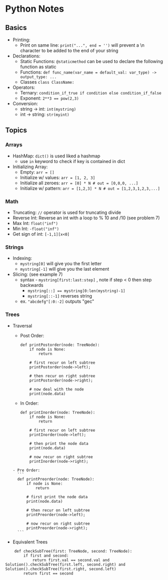 # Python Notes

## Basics
- Printing:
    - Print on same line: `print("...", end = '')` will prevent a \n character to be added to the end of your string
- Declarations:
    - Static Functions: `@staticmethod` can be used to declare the following function as static
    - Functions: `def func_name(var_name = default_val: var_type) -> output_type: ...`
    - Classes `class ClassName: `
- Operators:
    - Ternary: `condition_if_true if condition else condition_if_false`
    - Exponent: `2**3 == pow(2,3)`
- Conversion:
    - string -> int: `int(mystring)`
    - int -> string: `str(myint)`

## Topics

### Arrays
- HashMap: `dict()` is used liked a hashmap
    - use `in` keyword to check if key is contained in dict
- Initializing Array:
    - Empty: `arr = []`
    - Initialize w/ values: `arr = [1, 2, 3]`
    - Initialize all zeroes: `arr = [0] * N # out = [0,0,0, ...]`
    - Initialize w/ pattern: `arr = [1,2,3] * N # out = [1,2,3,1,2,3,...]`

### Math
- Truncating: `//` operator is used for truncating divide
- Reverse Int: Reverse an int with a loop to % 10 and /10 (see problem 7)
- Max Int: `float("inf")`
- Min Int: `-float("inf")`
- Get sign of int: `[-1,1][x<0]`

### Strings
- Indexing:
    - `mystring[0]` will give you the first letter
    - `mystring[-1]` will give you the last element
- Slicing: (see example 7)
    - syntax - `mystring[first:last:step]` , note if step < 0 then step backwards
        - `mystring[::] == mystring[0:len(mystring)-1]`
        - `mystring[::-1]` reverses string
    - ex. `"abcdefg"[:0:-2]` outputs "gec"

### Trees
- Traversal
    - Post Order:
        ```
        def printPostorder(node: TreeNode):
            if node is None:
                return

            # first recur on left subtree
            printPostorder(node->left);

            # then recur on right subtree
            printPostorder(node->right);

            # now deal with the node
            print(node.data)
         ```

     - In Order:
        ```
        def printInorder(node: TreeNode):
            if node is None:
                return

            # first recur on left subtree
            printInorder(node->left);

            # then print the node data
            print(node.data)

            # now recur on right subtree
            printInorder(node->right);
        ```

      - Pre Order:
        ```
        def printPreorder(node: TreeNode):
            if node is None:
                return

            # first print the node data
            print(node.data)

            # then recur on left subtree
            printPreorder(node->left);

            # now recur on right subtree
            printPreorder(node->right);
        ```
- Equivalent Trees
`````
    def checkSubTree(first: TreeNode, second: TreeNode):
        if first and second:
            return first.val == second.val and Solution().checkSubTree(first.left, second.right) and Solution().checkSubTree(first.right, second.left)
        return first == second
`````
